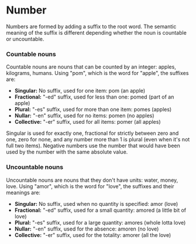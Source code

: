 # Number

Numbers are formed by adding a suffix to the root word.
The semantic meaning of the suffix is different depending whether the noun is countable or uncountable.

### Countable nouns

Countable nouns are nouns that can be counted by an integer: apples, kilograms, humans.
Using "pom", which is the word for "apple", the suffixes are:

- **Singular:** No suffix, used for one item: pom (an apple)
- **Fractional:** "-ed" suffix, used for less than one: pomed (part of an apple)
- **Plural:** "-es" suffix, used for more than one item: pomes (apples)
- **Nullar:** "-en" suffix, used for no items: pomen (no apples)
- **Collective:** "-er" suffix, used for all items: pomer (all apples)

Singular is used for exactly one, fractional for strictly between zero and one, zero for none, and any number more than 1 is plural (even when it's not full two items).
Negative numbers use the number that would have been used by the number with the same absolute value.

### Uncountable nouns

Uncountable nouns are nouns that they don't have units: water, money, love.
Using "amor", which is the word for "love", the suffixes and their meanings are:

- **Singular:** No suffix, used when no quantity is specified: amor (love)
- **Fractional:** "-ed" suffix, used for a small quantity: amored (a little bit of love)
- **Plural:** "-es" suffix, used for a large quantity: amores (whole lotta love)
- **Nullar:** "-en" suffix, used for the absence: amoren (no love)
- **Collective:** "-er" suffix, used for the totality: amorer (all the love)
